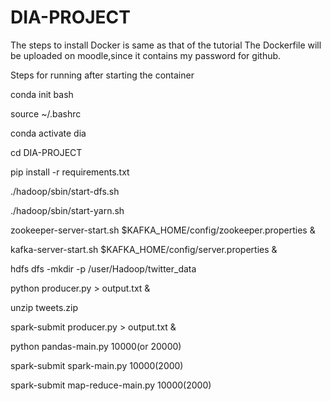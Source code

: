 # DIA-PROJECT

The steps to install Docker is same as that of the tutorial
The Dockerfile will be uploaded on moodle,since it contains my password for github.

Steps for running after starting the container

 
 conda init bash
 
 source ~/.bashrc
 
 conda activate dia
 
 cd DIA-PROJECT
 
 pip install -r requirements.txt

./hadoop/sbin/start-dfs.sh

./hadoop/sbin/start-yarn.sh

 zookeeper-server-start.sh $KAFKA_HOME/config/zookeeper.properties &
 
 kafka-server-start.sh $KAFKA_HOME/config/server.properties &
 

 hdfs dfs -mkdir -p /user/Hadoop/twitter_data
 
 python producer.py > output.txt &

 unzip tweets.zip

 spark-submit producer.py > output.txt &

 
 python pandas-main.py 10000(or 20000)
 
 spark-submit spark-main.py 10000(2000)
 
 spark-submit map-reduce-main.py 10000(2000)
